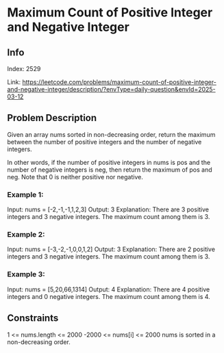 # Maximum Count of Positive Integer and Negative Integer

## Info
Index: 2529

Link: https://leetcode.com/problems/maximum-count-of-positive-integer-and-negative-integer/description/?envType=daily-question&envId=2025-03-12

## Problem Description
Given an array nums sorted in non-decreasing order, return the maximum between the number of positive integers and the number of negative integers.

In other words, if the number of positive integers in nums is pos and the number of negative integers is neg, then return the maximum of pos and neg.
Note that 0 is neither positive nor negative.

### Example 1:

Input: nums = [-2,-1,-1,1,2,3]
Output: 3
Explanation: There are 3 positive integers and 3 negative integers. The maximum count among them is 3.

### Example 2:

Input: nums = [-3,-2,-1,0,0,1,2]
Output: 3
Explanation: There are 2 positive integers and 3 negative integers. The maximum count among them is 3.

### Example 3:

Input: nums = [5,20,66,1314]
Output: 4
Explanation: There are 4 positive integers and 0 negative integers. The maximum count among them is 4.

## Constraints

1 <= nums.length <= 2000
-2000 <= nums[i] <= 2000
nums is sorted in a non-decreasing order.